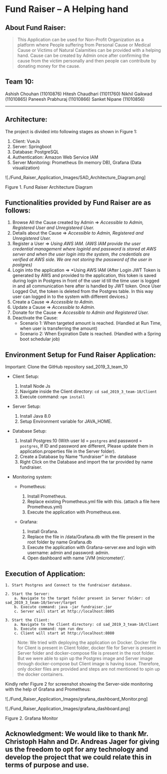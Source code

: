 # Fund Raiser – A Helping hand 

## About Fund Raiser:

> This Application can be used for Non-Profit Organization as a platform where People suffering from Personal Cause or Medical Cause or Victims of Natural Calamities can be provided with a helping hand. Cause can be created by Admin once after confirming the cause from the victim personally and then people can contribute by donating money for the cause.

## Team 10:

Ashish Chouhan (11010876)			Hitesh Chaudhari (11011760) 
Nikhil Gaikwad (11010865) 			Paneesh Prabhuraj (11010866)
Sanket Nipane (11010856)

---
## Architecture:

The project is divided into following stages as shown in Figure 1:

1.	Client:		          VueJs
2.	Server:		          Springboot
3.	Database:		        PostgreSQL
4.	Authentication: 	  Amazon Web Service IAM
5.	Server Monitoring: 	Prometheus (In memory DB), Grafana (Data visualization)

![./Fund_Raiser_Application_Images/SAD_Architecture_Diagram.png]

Figure 1. Fund Raiser Architecture Diagram

## Functionalities provided by Fund Raiser are as follows:

1. Browse All the Cause created by Admin => *Accessible to Admin, Registered User and Unregistered User.*
2. Details about the Cause => *Accessible to Admin, Registered and Unregistered User.*
3. Register a User => *Using AWS IAM. (AWS IAM provide the user credential management where loginId and password is stored at    AWS server and when the user login into the system, the credentials are verified at AWS side. We are not storing the          password of the user in postgres)*
4. Login into the application => *Using AWS IAM (After Login JWT Token is generated by AWS and provided to the application,      this token is saved during login in Postgres in front of the user id till the time user is logged in and all communication    here after is handled by JWT token. Once User Logged Out, the token is deleted from the Postgres table. In this way user      can logged in to the system with different devices.) 
5. Create a Cause => *Accessible to Admin.*
6. Update a Cause => *Accessible to Admin.*
7. Donate for the Cause => *Accessible to Admin and Registered User.*
8. Deactivate the Cause:
   * Scenario 1: When targeted amount is reached. (Handled at Run Time, when user is transferring the                  amount)
   * Scenario 2: When Expiration Date is reached. (Handled with a Spring boot schedular job)

## Environment Setup for Fund Raiser Application:

Important: Clone the GitHub repository sad_2019_3_team_10

* Client Setup:
    1. Install Node Js
    2. Navigate inside the Client directory: `cd sad_2019_3_team-10/Client`
    3. Execute command: `npm install`

* Server Setup:
    1. Install Java 8.0
    2. Setup Environment variable for JAVA_HOME.

* Database Setup:
    1. Install Postgres:10 (With user Id = `postgres` and password = `postgres`, If ID and password are different, Please            update them in application.properties file in the Server folder).
    2. Create a Database by Name “fundraiser” in the database
    3. Right Click on the Database and import the tar provided by name fundraiser.

* Monitoring system:
  * Prometheus:
    1. Install Prometheus.
    2. Replace existing Prometheus.yml file with this. (attach a file here Prometheus.yml)
    3. Execute the application with Prometheus.exe. 

  * Grafana:
    1. Install Grafana.
    2. Replace the file in /data/Grafana.db with the file present in the root folder by name Grafana.db
    3. Execute the application with Grafana-server.exe and login with username: admin and password: admin.
    4. Open dashboard with name ‘JVM (micrometer)’.

## Execution of Application:

    1. Start Postgres and Connect to the fundraiser database.

    2. Start the Server:
        a. Navigate to the target folder present in Server folder: cd sad_2019_3_team-10/Server/target
        b. Execute command: java -jar fundraiser.jar
        c. Server will start at http://localhost:8085

    3. Start the Client:
        a. Navigate to the Client directory: cd sad_2019_3_team-10/Client
        b. Execute command: npm run dev
        c. Client will start at http://localhost:8080

> Note: We tried with deploying the application on Docker. Docker file for Client is present in Client folder, docker file for Server is present in Server folder and docker-compose file is present in the root folder. But we were able to spin up the Postgres image and Server image through docker-compose but Client image is having issue. Therefore, only docker files are provided and steps are not mentioned to spin up the docker containers.

Kindly refer Figure 2 for screenshot showing the Server-side monitoring with the help of Grafana and Prometheus:

![./Fund_Raiser_Application_Images/grafana_dashboard_Monitor.png]

![./Fund_Raiser_Application_Images/grafana_dashboard.png]

Figure 2. Grafana Monitor 

## Acknowledgment: We would like to thank Mr. Christoph Hahn and Dr. Andreas Jager for giving us the freedom to opt for any technology and develop the project that we could relate this in terms of purpose and use.



